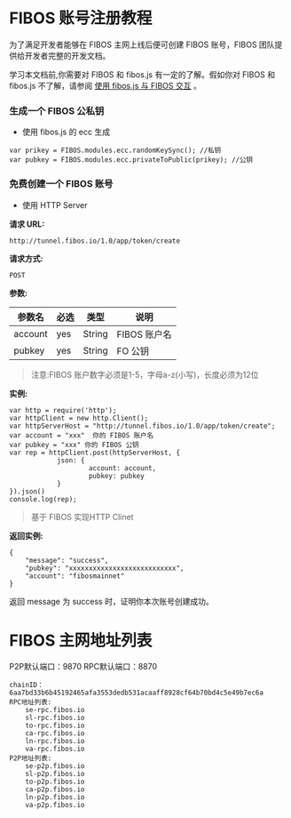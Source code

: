 # FIBOS 账号注册教程

为了满足开发者能够在 FIBOS 主网上线后便可创建 FIBOS 账号，FIBOS 团队提供给开发者完整的开发文档。

学习本文档前,你需要对 FIBOS 和 fibos.js 有一定的了解。假如你对 FIBOS 和 fibos.js 不了解，请参阅 [使用 fibos.js 与 FIBOS 交互](../basic/fibosjs.md) 。

### 生成一个 FIBOS 公私钥

- 使用 fibos.js 的 ecc 生成

```
var prikey = FIBOS.modules.ecc.randomKeySync(); //私钥
var pubkey = FIBOS.modules.ecc.privateToPublic(prikey); //公钥
```

### 免费创建一个 FIBOS 账号

- 使用 HTTP Server

**请求 URL:**

```
http://tunnel.fibos.io/1.0/app/token/create
```

**请求方式:**

```
POST
```

**参数:**

| 参数名  | 必选 | 类型   | 说明         |
| ------- | ---- | ------ | ------------ |
| account | yes  | String | FIBOS 账户名 |
| pubkey  | yes  | String | FO 公钥      |

> 注意:FIBOS 账户数字必须是1-5，字母a-z(小写)，长度必须为12位

**实例:**

```
var http = require('http');
var httpClient = new http.Client();
var httpServerHost = "http://tunnel.fibos.io/1.0/app/token/create";
var account = "xxx"  你的 FIBOS 账户名
var pubkey = "xxx" 你的 FIBOS 公钥
var rep = httpClient.post(httpServerHost, {
			json: {
					account: account,
					pubkey: pubkey
			}
}).json()
console.log(rep);
```

> 基于 FIBOS 实现HTTP Clinet

**返回实例:**

```
{
    "message": "success",
    "pubkey": "xxxxxxxxxxxxxxxxxxxxxxxxxxx",
    "account": "fibosmainnet"
}
```

返回 message 为 success 时，证明你本次账号创建成功。



# FIBOS 主网地址列表

P2P默认端口：9870
RPC默认端口：8870

```
chainID： 6aa7bd33b6b45192465afa3553dedb531acaaff8928cf64b70bd4c5e49b7ec6a
RPC地址列表:
	se-rpc.fibos.io
	sl-rpc.fibos.io
	to-rpc.fibos.io
	ca-rpc.fibos.io
	ln-rpc.fibos.io
	va-rpc.fibos.io
P2P地址列表:
	se-p2p.fibos.io
	sl-p2p.fibos.io
	to-p2p.fibos.io
	ca-p2p.fibos.io
	ln-p2p.fibos.io
	va-p2p.fibos.io
```



